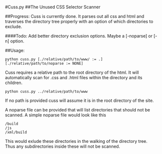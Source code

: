 #Cuss.py 
##The Unused CSS Selector Scanner


##Progress: 
Cuss is currently done. It parses out all css and html and traverses the directory tree properly with an option of which directories to exclude.

####Todo:
Add better directory exclusion options. Maybe a [-noparse] or [-n] option.

##Usage:

	python cuss.py [./relative/path/to/www/ := .] [./relative/path/to/noparse := NONE]

Cuss requires a relative path to the root directory of the html. It will automatically scan for .css and .html files within the directory and its children.

	python cuss.py ../relative/path/to/www

If no path is provided cuss will assume it is in the root directory of the site.

A noparse file can be provided that will list directories that should not be scanned.
A simple noparse file would look like this

	/build
	/js
	/xml/build

This would exlude these directories in the walking of the directory tree. Thus any subdirectories inside these will not be scanned.



